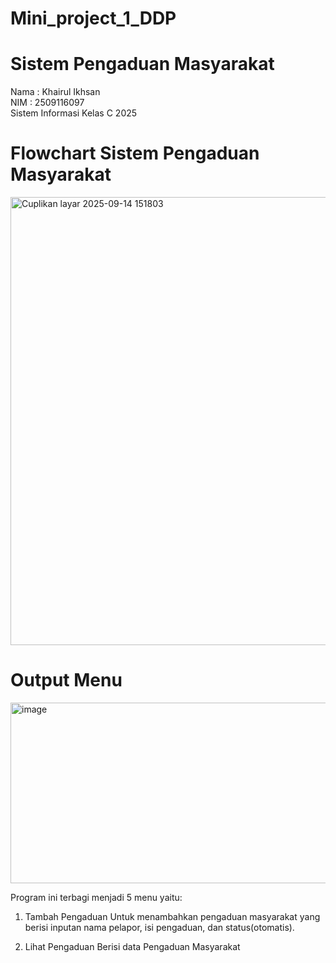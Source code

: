 # Mini_project_1_DDP
# Sistem Pengaduan Masyarakat
Nama : Khairul Ikhsan  
NIM  : 2509116097  
Sistem Informasi Kelas C 2025  

# Flowchart Sistem Pengaduan Masyarakat
<img width="1270" height="717" alt="Cuplikan layar 2025-09-14 151803" src="https://github.com/user-attachments/assets/6df9432a-2da9-436c-b034-f6fdaf7642da" />

# Output Menu
<img width="581" height="289" alt="image" src="https://github.com/user-attachments/assets/3a7a2e72-ae79-452c-9db3-c62f807476b8" />

Program ini terbagi menjadi 5 menu yaitu:

1. Tambah Pengaduan
   Untuk menambahkan pengaduan masyarakat yang berisi inputan nama pelapor, isi pengaduan, dan status(otomatis).
   
2. Lihat Pengaduan
   Berisi data Pengaduan Masyarakat  

